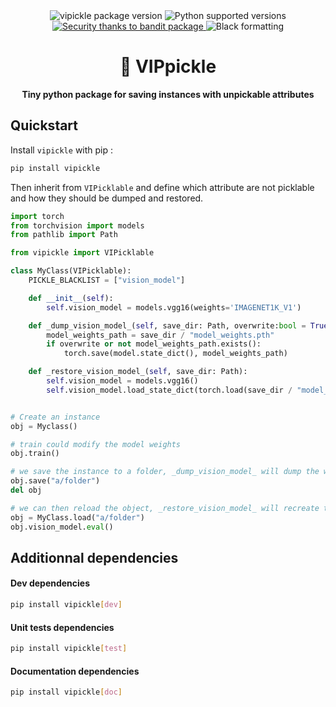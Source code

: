 <div align="center">
    <img src="https://img.shields.io/pypi/v/vipickle" alt="vipickle package version" />
    <img src="https://img.shields.io/pypi/pyversions/vipickle" alt="Python supported versions" />
    <a href="https://github.com/PyCQA/bandit">
        <img src="https://img.shields.io/badge/security-bandit-yellow.svg" alt="Security thanks to bandit package" />
    </a>
    <img src="https://img.shields.io/badge/formatting-black-black" alt="Black formatting" />
</div>

<div align="center">
    <h1>👑 VIPpickle</h1>
    <p ><b>Tiny python package for saving instances with unpickable attributes</b></p>
</div>

## Quickstart

Install `vipickle` with pip :

```bash
pip install vipickle
```

Then inherit from `VIPicklable` and define which attribute are not picklable and how they should be dumped and restored.

```python
import torch
from torchvision import models
from pathlib import Path

from vipickle import VIPicklable

class MyClass(VIPicklable):
    PICKLE_BLACKLIST = ["vision_model"]

    def __init__(self):
        self.vision_model = models.vgg16(weights='IMAGENET1K_V1')

    def _dump_vision_model_(self, save_dir: Path, overwrite:bool = True):
        model_weights_path = save_dir / "model_weights.pth"
        if overwrite or not model_weights_path.exists():
            torch.save(model.state_dict(), model_weights_path)

    def _restore_vision_model_(self, save_dir: Path):
        self.vision_model = models.vgg16()
        self.vision_model.load_state_dict(torch.load(save_dir / "model_weights.pth"))


# Create an instance
obj = Myclass()

# train could modify the model weights
obj.train()

# we save the instance to a folder, _dump_vision_model_ will dump the weights in the folder
obj.save("a/folder")
del obj

# we can then reload the object, _restore_vision_model_ will recreate the attribute vision_model and load the weights
obj = MyClass.load("a/folder")
obj.vision_model.eval()
```

## Additionnal dependencies

#### Dev dependencies

```bash
pip install vipickle[dev]
```

#### Unit tests dependencies

```bash
pip install vipickle[test]
```

#### Documentation dependencies

```bash
pip install vipickle[doc]
```
